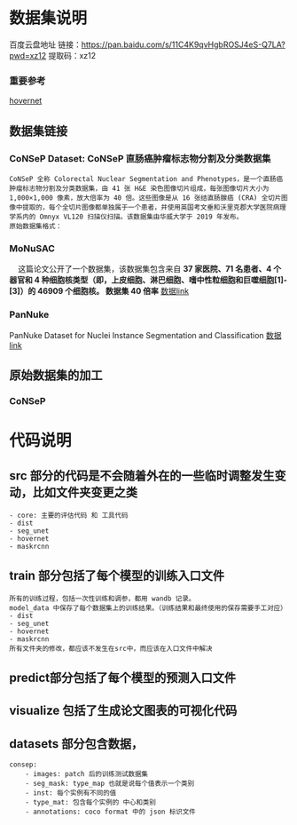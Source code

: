 # 数据集说明
百度云盘地址
链接：https://pan.baidu.com/s/11C4K9qvHgbROSJ4eS-Q7LA?pwd=xz12 
提取码：xz12 

### 重要参考
[hovernet](https://github.com/vqdang/hover_net)

## 数据集链接
### CoNSeP Dataset:  CoNSeP 直肠癌肿瘤标志物分割及分类数据集
    CoNSeP 全称 Colorectal Nuclear Segmentation and Phenotypes，是一个直肠癌肿瘤标志物分割及分类数据集，由 41 张 H&E 染色图像切片组成，每张图像切片大小为 1,000×1,000 像素，放大倍率为 40 倍。这些图像是从 16 张结直肠腺癌 (CRA) 全切片图像中提取的，每个全切片图像都单独属于一个患者，并使用英国考文垂和沃里克郡大学医院病理学系内的 Omnyx VL120 扫描仪扫描。该数据集由华威大学于 2019 年发布。
    原始数据集格式：
    


### MoNuSAC
    这篇论文公开了一个数据集，该数据集包含来自 **37 家医院、71 名患者、4 个器官和 4 种细胞核类型（**即，上皮细胞、淋巴细胞、嗜中性粒细胞和巨噬细胞[1]-[3]**）的 46909 个细胞核。 数据集 40 倍率**
[数据link](https://monusac-2020.grand-challenge.org/Data/)


### PanNuke
PanNuke Dataset for Nuclei Instance Segmentation and Classification
[数据link](https://warwick.ac.uk/fac/cross_fac/tia/data/pannuke)


## 原始数据集的加工
### CoNSeP




# 代码说明
## src 部分的代码是不会随着外在的一些临时调整发生变动，比如文件夹变更之类
    - core: 主要的评估代码 和 工具代码
    - dist
    - seg_unet
    - hovernet
    - maskrcnn
    
## train 部分包括了每个模型的训练入口文件
    所有的训练过程，包括一次性训练和调参，都用 wandb 记录。
    model_data 中保存了每个数据集上的训练结果。（训练结果和最终使用的保存需要手工对应）
    - dist
    - seg_unet
    - hovernet
    - maskrcnn
    所有文件夹的修改，都应该不发生在src中，而应该在入口文件中解决
    
## predict部分包括了每个模型的预测入口文件
## visualize 包括了生成论文图表的可视化代码


## datasets 部分包含数据，
    consep:
        - images: patch 后的训练测试数据集
        - seg_mask: type_map 也就是说每个值表示一个类别
        - inst: 每个实例有不同的值
        - type_mat: 包含每个实例的 中心和类别
        - annotations: coco format 中的 json 标识文件
        
